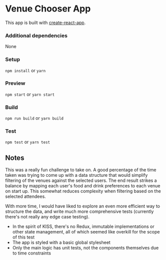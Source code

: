 # Venue Chooser App

This app is built with [create-react-app](https://github.com/facebook/create-react-app).

### Additional dependencies
None

### Setup
`npm install` or `yarn`

### Preview
`npm start` or `yarn start`

### Build
`npm run build` or `yarn build`

### Test
`npm test` or `yarn test`


## Notes
This was a really fun challenge to take on. A good percentage of the time taken was trying to come up with a data structure that would simplify filtering of the venues against the selected users. The end result strikes a balance by mapping each user's food and drink preferences to each venue on start up. This somewhat reduces complexity when filtering based on the selected attendees.

With more time, I would have liked to explore an even more efficient way to structure the data, and write much more comprehensive tests (currently there's not really any edge case testing).

- In the spirit of KISS, there's no Redux, immutable implementations or other state management, all of which seemed like overkill for the scope of this test
- The app is styled with a basic global stylesheet
- Only the main logic has unit tests, not the components themselves due to time constraints